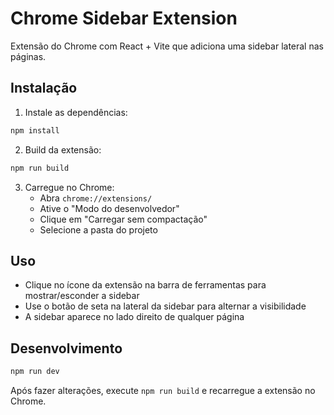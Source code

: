 # Chrome Sidebar Extension

Extensão do Chrome com React + Vite que adiciona uma sidebar lateral nas páginas.

## Instalação

1. Instale as dependências:
```bash
npm install
```

2. Build da extensão:
```bash
npm run build
```

3. Carregue no Chrome:
   - Abra `chrome://extensions/`
   - Ative o "Modo do desenvolvedor"
   - Clique em "Carregar sem compactação"
   - Selecione a pasta do projeto

## Uso

- Clique no ícone da extensão na barra de ferramentas para mostrar/esconder a sidebar
- Use o botão de seta na lateral da sidebar para alternar a visibilidade
- A sidebar aparece no lado direito de qualquer página

## Desenvolvimento

```bash
npm run dev
```

Após fazer alterações, execute `npm run build` e recarregue a extensão no Chrome.
